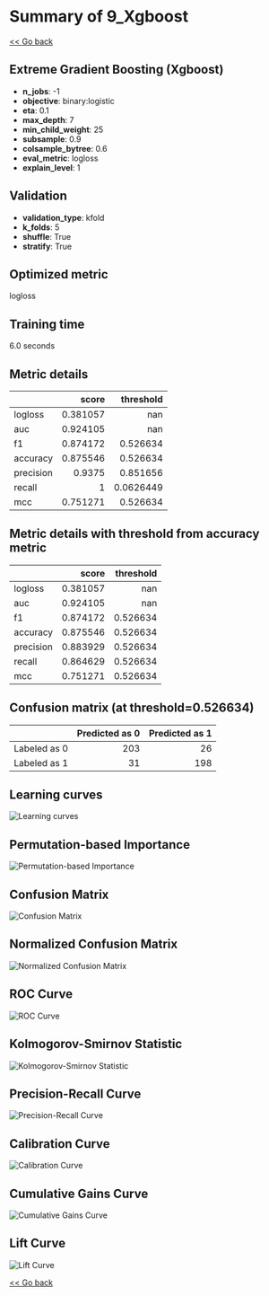 # Summary of 9_Xgboost

[<< Go back](../README.md)


## Extreme Gradient Boosting (Xgboost)
- **n_jobs**: -1
- **objective**: binary:logistic
- **eta**: 0.1
- **max_depth**: 7
- **min_child_weight**: 25
- **subsample**: 0.9
- **colsample_bytree**: 0.6
- **eval_metric**: logloss
- **explain_level**: 1

## Validation
 - **validation_type**: kfold
 - **k_folds**: 5
 - **shuffle**: True
 - **stratify**: True

## Optimized metric
logloss

## Training time

6.0 seconds

## Metric details
|           |    score |   threshold |
|:----------|---------:|------------:|
| logloss   | 0.381057 | nan         |
| auc       | 0.924105 | nan         |
| f1        | 0.874172 |   0.526634  |
| accuracy  | 0.875546 |   0.526634  |
| precision | 0.9375   |   0.851656  |
| recall    | 1        |   0.0626449 |
| mcc       | 0.751271 |   0.526634  |


## Metric details with threshold from accuracy metric
|           |    score |   threshold |
|:----------|---------:|------------:|
| logloss   | 0.381057 |  nan        |
| auc       | 0.924105 |  nan        |
| f1        | 0.874172 |    0.526634 |
| accuracy  | 0.875546 |    0.526634 |
| precision | 0.883929 |    0.526634 |
| recall    | 0.864629 |    0.526634 |
| mcc       | 0.751271 |    0.526634 |


## Confusion matrix (at threshold=0.526634)
|              |   Predicted as 0 |   Predicted as 1 |
|:-------------|-----------------:|-----------------:|
| Labeled as 0 |              203 |               26 |
| Labeled as 1 |               31 |              198 |

## Learning curves
![Learning curves](learning_curves.png)

## Permutation-based Importance
![Permutation-based Importance](permutation_importance.png)
## Confusion Matrix

![Confusion Matrix](confusion_matrix.png)


## Normalized Confusion Matrix

![Normalized Confusion Matrix](confusion_matrix_normalized.png)


## ROC Curve

![ROC Curve](roc_curve.png)


## Kolmogorov-Smirnov Statistic

![Kolmogorov-Smirnov Statistic](ks_statistic.png)


## Precision-Recall Curve

![Precision-Recall Curve](precision_recall_curve.png)


## Calibration Curve

![Calibration Curve](calibration_curve_curve.png)


## Cumulative Gains Curve

![Cumulative Gains Curve](cumulative_gains_curve.png)


## Lift Curve

![Lift Curve](lift_curve.png)



[<< Go back](../README.md)
